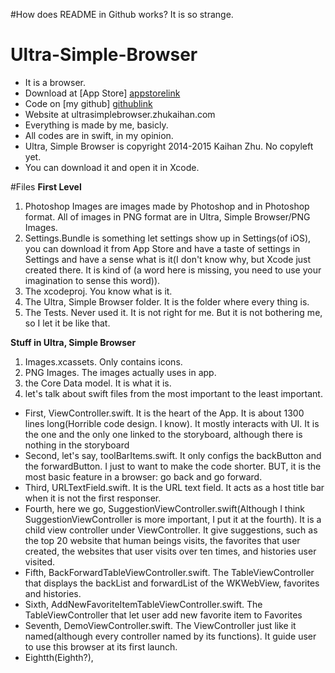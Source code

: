 #How does README in Github works? It is so strange.
# Ultra-Simple-Browser
* It is a browser.
* Download at [App Store] [appstorelink]
* Code on [my github] [githublink]
* Website at ultrasimplebrowser.zhukaihan.com
* Everything is made by me, basicly. 
* All codes are in swift, in my opinion. 
* Ultra, Simple Browser is copyright 2014-2015 Kaihan Zhu. No copyleft yet. 
* You can download it and open it in Xcode. 

#Files
**First Level**

1. Photoshop Images are images made by Photoshop and in Photoshop format. All of images in PNG format are in Ultra, Simple Browser/PNG Images. 
2. Settings.Bundle is something let settings show up in Settings(of iOS), you can download it from App Store and have a taste of settings in Settings and have a sense what is it(I don't know why, but Xcode just created there. It is kind of (a word here is missing, you need to use your imagination to sense this word)).
3. The xcodeproj. You know what is it.
4. The Ultra, Simple Browser folder. It is the folder where every thing is. 
5. The Tests. Never used it. It is not right for me. But it is not bothering me, so I let it be like that.

**Stuff in Ultra, Simple Browser**

1. Images.xcassets. Only contains icons. 
2. PNG Images. The images actually uses in app. 
3. the Core Data model. It is what it is. 
4. let's talk about swift files from the most important to the least important. 
* First, ViewController.swift. It is the heart of the App. It is about 1300 lines long(Horrible code design. I know). It mostly interacts with UI. It is the one and the only one linked to the storyboard, although there is nothing in the storyboard
* Second, let's say, toolBarItems.swift. It only configs the backButton and the forwardButton. I just to want to make the code shorter. BUT, it is the most basic feature in a browser: go back and go forward. 
* Third, URLTextField.swift. It is the URL text field. It acts as a host title bar when it is not the first responser. 
* Fourth, here we go, SuggestionViewController.swift(Although I think SuggestionViewController is more important, I put it at the fourth). It is a child view controller under ViewController. It give suggestions, such as the top 20 website that human beings visits, the favorites that user created,                   the websites that user visits over ten times, and histories user visited. 
* Fifth, BackForwardTableViewController.swift. The TableViewController that displays the backList and forwardList of the WKWebView, favorites and histories. 
* Sixth, AddNewFavoriteItemTableViewController.swift. The TableViewController that let user add new favorite item to Favorites
* Seventh, DemoViewController.swift. The ViewController just like it named(although every controller named by its functions). It guide user to use this browser at its first launch. 
* Eightth(Eighth?), 

[appstorelink]: http://itunes.apple.com/us/app/ultra-simple-browser/id952551914?mt=8
[githublink]: http://github.com/zhukaihan/Ultra-Simple-Browser
